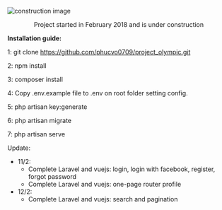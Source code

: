 ![construction image](https://i.imgur.com/FyNbRiE.png)

<p align="center">Project started in February 2018 and is under construction</p>

<strong>Installation guide:</strong>

1: git clone https://github.com/phucvo0709/project_olympic.git

2: npm install

3: composer install

4: Copy .env.example file to .env on root folder setting config.

5: php artisan key:generate

6: php artisan migrate

7: php artisan serve

Update:
- 11/2: 
  + Complete Laravel and vuejs: login, login with facebook, register, forgot password
  + Complete Laravel and vuejs: one-page router profile
- 12/2: 
  + Complete Laravel and vuejs: search and pagination
